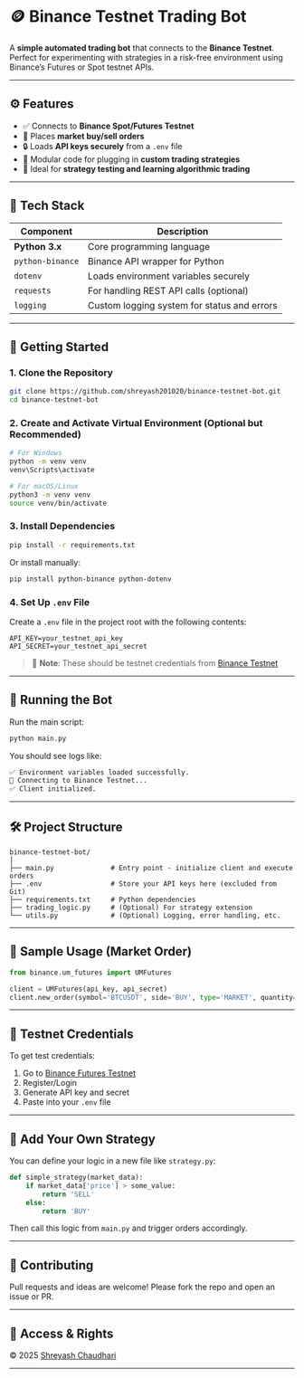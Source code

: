 # 🪙 Binance Testnet Trading Bot

A **simple automated trading bot** that connects to the **Binance Testnet**. Perfect for experimenting with strategies in a risk-free environment using Binance’s Futures or Spot testnet APIs.

---

## ⚙️ Features

* ✅ Connects to **Binance Spot/Futures Testnet**
* 🛒 Places **market buy/sell orders**
* 🔒 Loads **API keys securely** from a `.env` file
* 🧠 Modular code for plugging in **custom trading strategies**
* 🧪 Ideal for **strategy testing and learning algorithmic trading**

---

## 🧰 Tech Stack

| Component        | Description                                 |
| ---------------- | ------------------------------------------- |
| **Python 3.x**   | Core programming language                   |
| `python-binance` | Binance API wrapper for Python              |
| `dotenv`         | Loads environment variables securely        |
| `requests`       | For handling REST API calls (optional)      |
| `logging`        | Custom logging system for status and errors |

---

## 🚀 Getting Started

### 1. Clone the Repository

```bash
git clone https://github.com/shreyash201020/binance-testnet-bot.git
cd binance-testnet-bot
```

### 2. Create and Activate Virtual Environment (Optional but Recommended)

```bash
# For Windows
python -m venv venv
venv\Scripts\activate

# For macOS/Linux
python3 -m venv venv
source venv/bin/activate
```

### 3. Install Dependencies

```bash
pip install -r requirements.txt
```

Or install manually:

```bash
pip install python-binance python-dotenv
```

### 4. Set Up `.env` File

Create a `.env` file in the project root with the following contents:

```env
API_KEY=your_testnet_api_key
API_SECRET=your_testnet_api_secret
```

> 🔐 **Note**: These should be testnet credentials from [Binance Testnet](https://testnet.binancefuture.com/)

---

## 🏁 Running the Bot

Run the main script:

```bash
python main.py
```

You should see logs like:

```bash
✅ Environment variables loaded successfully.
📡 Connecting to Binance Testnet...
✅ Client initialized.
```

---

## 🛠️ Project Structure

```plaintext
binance-testnet-bot/
│
├── main.py              # Entry point - initialize client and execute orders
├── .env                 # Store your API keys here (excluded from Git)
├── requirements.txt     # Python dependencies
├── trading_logic.py     # (Optional) For strategy extension
└── utils.py             # (Optional) Logging, error handling, etc.
```

---

## 🔁 Sample Usage (Market Order)

```python
from binance.um_futures import UMFutures

client = UMFutures(api_key, api_secret)
client.new_order(symbol='BTCUSDT', side='BUY', type='MARKET', quantity=0.001)
```

---

## 🧪 Testnet Credentials

To get test credentials:

1. Go to [Binance Futures Testnet](https://testnet.binancefuture.com/)
2. Register/Login
3. Generate API key and secret
4. Paste into your `.env` file

---

## 🧩 Add Your Own Strategy

You can define your logic in a new file like `strategy.py`:

```python
def simple_strategy(market_data):
    if market_data['price'] > some_value:
        return 'SELL'
    else:
        return 'BUY'
```

Then call this logic from `main.py` and trigger orders accordingly.

---

## 🤝 Contributing

Pull requests and ideas are welcome! Please fork the repo and open an issue or PR.

---

## 🚪 Access & Rights

© 2025 [Shreyash Chaudhari](https://github.com/shreyash201020)

---
